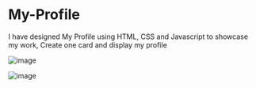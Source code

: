 # My-Profile
I have designed My Profile using HTML, CSS and Javascript to showcase my work, Create one card and display my profile

![image](https://github.com/kaustubhgadakh/My-Profile/assets/96276958/9c5cd79b-da84-4bdb-97bc-538c3c1f5685)

![image](https://github.com/kaustubhgadakh/My-Profile/assets/96276958/22465d1d-40a0-40de-933b-8435c067b1f2)
